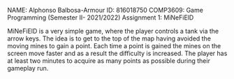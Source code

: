NAME: Alphonso Balbosa-Armour 
ID: 816018750 
COMP3609: Game Programming (Semester II- 2021/2022)
Assignment 1: MiNeFiElD

MiNeFiElD is a very simple game, where the player controls a tank via the arrow keys. The idea is to get to the top of the map having avoided the moving mines to gain a point. Each time a point is gained the mines on the screen move faster and as a result the difficulty is increased. The player has at least two minutes to acquire as many points as possible during their gameplay run.
